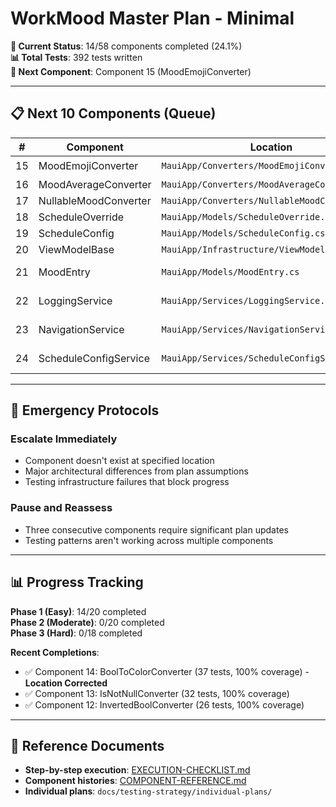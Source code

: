 # WorkMood Master Plan - Minimal

**🎯 Current Status**: 14/58 components completed (24.1%)  
**📊 Total Tests**: 392 tests written  
**🎯 Next Component**: Component 15 (MoodEmojiConverter)

---

## 📋 Next 10 Components (Queue)

| # | Component | Location | Complexity | Status |
|---|-----------|----------|------------|--------|
| 15 | MoodEmojiConverter | `MauiApp/Converters/MoodEmojiConverter.cs` | 3/10 | ⏭️ **NEXT** |
| 16 | MoodAverageConverter | `MauiApp/Converters/MoodAverageConverter.cs` | 3/10 | Pending |
| 17 | NullableMoodConverter | `MauiApp/Converters/NullableMoodConverter.cs` | 3/10 | Pending |
| 18 | ScheduleOverride | `MauiApp/Models/ScheduleOverride.cs` | 2/10 | Pending |
| 19 | ScheduleConfig | `MauiApp/Models/ScheduleConfig.cs` | 2/10 | Pending |
| 20 | ViewModelBase | `MauiApp/Infrastructure/ViewModelBase.cs` | 2/10 | Pending |
| 21 | MoodEntry | `MauiApp/Models/MoodEntry.cs` | 4/10 | ⚠️ Complex |
| 22 | LoggingService | `MauiApp/Services/LoggingService.cs` | 5/10 | ⚠️ Complex |
| 23 | NavigationService | `MauiApp/Services/NavigationService.cs` | 4/10 | ⚠️ Complex |
| 24 | ScheduleConfigService | `MauiApp/Services/ScheduleConfigService.cs` | 4/10 | ⚠️ Complex |

---

## 🚨 Emergency Protocols

### Escalate Immediately
- Component doesn't exist at specified location
- Major architectural differences from plan assumptions
- Testing infrastructure failures that block progress

### Pause and Reassess
- Three consecutive components require significant plan updates
- Testing patterns aren't working across multiple components

---

## 📊 Progress Tracking

**Phase 1 (Easy)**: 14/20 completed  
**Phase 2 (Moderate)**: 0/20 completed  
**Phase 3 (Hard)**: 0/18 completed

**Recent Completions**:
- ✅ Component 14: BoolToColorConverter (37 tests, 100% coverage) - **Location Corrected**
- ✅ Component 13: IsNotNullConverter (32 tests, 100% coverage)
- ✅ Component 12: InvertedBoolConverter (26 tests, 100% coverage)

---

## 🔗 Reference Documents

- **Step-by-step execution**: [EXECUTION-CHECKLIST.md](EXECUTION-CHECKLIST.md)
- **Component histories**: [COMPONENT-REFERENCE.md](COMPONENT-REFERENCE.md)
- **Individual plans**: `docs/testing-strategy/individual-plans/`